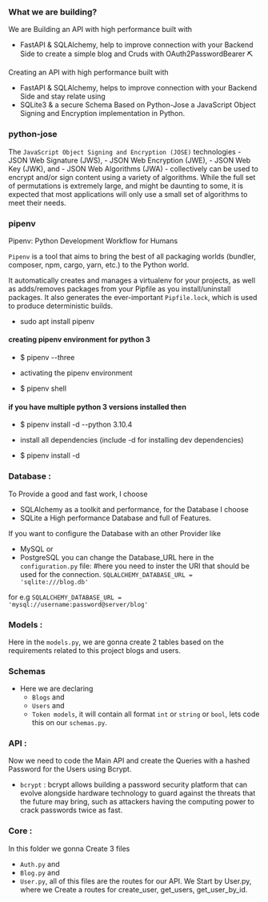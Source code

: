 

### What we are building?
We are Building an API with high performance built with 
- FastAPI & SQLAlchemy, 
help to improve connection with your Backend Side to create a simple blog and Cruds with OAuth2PasswordBearer ⛏

Creating an API with high performance built with 
- FastAPI & SQLAlchemy, 
helps to improve connection with your Backend Side and stay relate using 
- SQLite3 & 
a secure Schema Based on Python-Jose a JavaScript Object Signing and Encryption implementation in Python.


### python-jose
The `JavaScript Object Signing and Encryption (JOSE)` technologies 
    - JSON Web Signature (JWS), 
    - JSON Web Encryption (JWE), 
    - JSON Web Key (JWK), and 
    - JSON Web Algorithms (JWA) - 
collectively can be used to encrypt and/or sign content using a variety of algorithms. While the full set of permutations is extremely large, and might be daunting to some, it is expected that most applications will only use a small set of algorithms to meet their needs.


### pipenv
Pipenv: Python Development Workflow for Humans

`Pipenv` is a tool that aims to bring the best of all packaging worlds (bundler, composer, npm, cargo, yarn, etc.) to the Python world.

It automatically creates and manages a virtualenv for your projects, as well as adds/removes packages from your Pipfile as you install/uninstall packages. It also generates the ever-important `Pipfile.lock`, which is used to produce deterministic builds.
 - sudo apt install pipenv


#### creating pipenv environment for python 3
 - $ pipenv --three

- activating the pipenv environment
 - $ pipenv shell

#### if you have multiple python 3 versions installed then
 - $ pipenv install -d --python 3.10.4

- install all dependencies (include -d for installing dev dependencies)
 - $ pipenv install -d


### Database :
To Provide a good and fast work, I choose 
- SQLAlchemy as a toolkit and performance, 
for the Database I choose 
- SQLite a High performance Database and full of Features.

If you want to configure the Database with an other Provider like 
- MySQL or 
- PostgreSQL you can change the Database_URL here in the `configuration.py` file:
#here you need to inster the  URI that should be used for the connection.
```SQLALCHEMY_DATABASE_URL = 'sqlite:///blog.db'```

for e.g
```SQLALCHEMY_DATABASE_URL = 'mysql://username:password@server/blog'```


### Models :
Here in the `models.py`, we are gonna create 2 tables based on the requirements related to this project blogs and users.


### Schemas
- Here we are declaring 
    - `Blogs` and 
    - `Users` and 
    - `Token models`, 
it will contain all format `int` or `string` or `bool`, lets code this on our `schemas.py`.


### API :
Now we need to code the Main API and create the Queries with a hashed Password for the Users using Bcrypt.
- `bcrypt` : bcrypt allows building a password security platform that can evolve alongside hardware technology to guard against the threats that the future may bring, such as attackers having the computing power to crack passwords twice as fast.


### Core :
In this folder we gonna Create 3 files 
- `Auth.py` and 
- `Blog.py` and 
- `User.py`, all of this files are the routes for our API.
We Start by User.py, where we Create a routes for create_user, get_users, get_user_by_id.


























